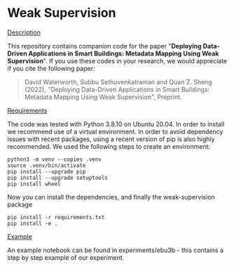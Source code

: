 
# Weak Supervision

[Description](#description)

This repository contains companion code for the paper "**Deploying Data-Driven Applications in Smart Buildings: Metadata Mapping Using
Weak Supervision**". If you use these codes in your research, we would appreciate if you cite the following paper:

> David Waterworth, Subbu Sethuvenkatraman and Quan Z. Sheng (2022), "Deploying Data-Driven Applications in Smart Buildings: Metadata Mapping Using Weak Supervision", Preprint.

[Requirements](#requirements)

The code was tested with Python 3.8.10 on Ubuntu 20.04. In order to install we recommend use of a virtual environment. In order to avoid dependency issues with recent packages, using a recent version of pip is also highly recommended. We used the following steps to create an environment:

```terminal
python3 -m venv --copies .venv
source .venv/bin/activate
pip install --upgrade pip
pip install --upgrade setuptools
pip install wheel
```

Now you can install the dependencies, and finally the weak-supervision package

```terminal
pip install -r requirements.txt
pip install -e .
```

[Example](#example)

An example notebook can be found in experiments/ebu3b - this contains a step by step example of our experiment.